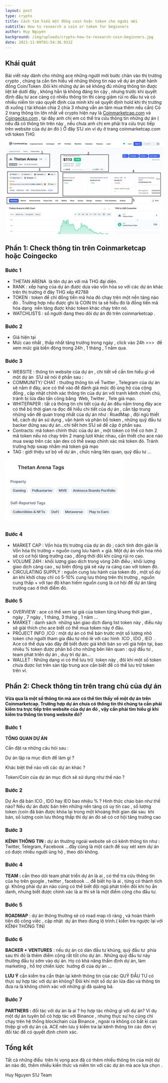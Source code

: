 ```yaml
---
layout: post
type: crypto
title: Cách tìm hiểu một đồng coin hoặc token cho người mới
subtitle: How to research a coin or token for beginners
author: Huy Nguyen
background: /img/uploads/crypto-how-to-research-coin-beginners.jpg
date: 2021-11-09T01:54:36.931Z
---
```

## Khái quát

Bài viết này dành cho những ace những người mới bước chân vào thị trường crypto , chúng ta cần tìm hiểu về những thông tin nào về dự án phát hành đồng Coin/Token .Đôi khi những dự án sẽ không đủ những thông tin được liệt kê dưới đây , không hẳn là không đáng tin cậy  , nhưng trước khi quyết định đầu tư ace càng có nhiều thông tin thì càng giảm rủi ro đầu tư và có nhiều niềm tin vào quyết định của mình khi sẽ quyết định hold khi thị trường đi xuống ( tài khoản chia 2 chia 3 nhưng vẫn an tâm mua thêm nếu cần)
Có 2 trang thông tin lớn nhất về crypto hiện nay là [Coinmarketcap.com](https://coinmarketcap.com/) và [Coingecko.com](https://www.coingecko.com/en) , tại đây anh chị em có thể tra cứu thông tin  những dự án ( nếu đã có thông tin trên này , nếu chưa anh chị em phải tra cứu trực tiếp trên website của dự án đó )
Ở đây S1J xin ví dụ ở trang coinmarketcap.com với token THG

![THG](/img/uploads/crypto-how-to-research-coin-beginners_2.jpg)

## Phần 1: Check thông tin trên Coinmarketcap hoặc Coingecko

### Bước 1

* THETAN ARENA  là tên dự án với mã THG đại diện.
* RANK : xếp hạng của dự án được dựa vào vốn hóa so với các dự án khác trên thị trường ở đây THG xếp #2788
* TOKEN : token để chỉ đồng tiền mã hóa đó chạy trên một nền tảng nào đó . Trường hợp nếu được ghi là COIN thì ta sẽ hiểu đó là đồng tiền mã hóa dạng  nền tảng được khác token khác chạy trên nó.
* WATCHLISTS : số người đang theo dõi dự án đó trên coinmarketcap .

### Bước 2

* Giá hiện tại 
* Mức cao nhất , thấp nhất tăng trưởng trong ngày , click vào 24h >>>  để xem mức giá biến động trong 24h , 1 tháng , 1 năm qua.

### Bước 3

* WEBSITE : thông tin website của dự án , chi tiết về cần tìm hiểu gì về một dự án  S1J sẽ nói ở phần sau :
* COMMUNITY/ CHAT : thường thông tin về Twitter , Telegram của dự án sẽ nằm ở đây, ace có thể vào để đánh giá mức độ ủng hộ của cộng đồng , cập nhật chính xác thông tin của dự án với tranh kênh chính chủ, tránh bị lừa đảo tấn công bằng  Web, Twitter , Tele giả mạo.
* WHITEPAPER : tất cả thông tin chi tiết của dự án đều nằm trong đây ace có thể bỏ thời gian ra đọc để hiểu chi tiết của dự án , cần tập trung những vấn đề quan trọng nhất của dự án như : RoadMap , đội ngũ thiết kế, cách dự án sử dụng , vận hành và phân bổ token , những quỹ đầu tư backer đứng sau dự án…chi tiết hơn S1J sẽ đề cập ở phần sau.
* Contracts: mã token chính thức của dự án , một token có thể có hơn 2 mã token nếu nó chạy trên 2 mạng lươi khác nhau, cần thiết cho ace nào mua swap trên các sàn dex có thể swap chính xác mã token đó. Tránh trường hợp swap nhầm mã token giả mạo
* TAG : giới thiệu sơ bộ về dự án , chức năng liên quan, quỹ đầu tư ...

![](/img/uploads/crypto-how-to-research-coin-beginners_3.jpg)

### Bước 4

* MARKET CAP : Vốn hóa thị trường của dự án đó ; cách tính đơn giản là Vốn hóa thị trường = nguồn cung lưu hành × giá. Một dự án vốn hóa nhỏ sẽ có cơ hội tăng trưởng cao , đồng thời đôi khi cũng rủi ro cao.
* VOLUME 24H : khối lượng giao dịch trong vòng 24h điều ; khối lượng giao dịch càng cao , sự biến động giá sẽ xảy ra càng cao với token đó.
* CIRCULATING SUPPLY : nguồn cung lưu hành của token đó , một số dự án khi khởi chạy chỉ có 5-10% cung lưu thông trên thị trường , nguồn cung thấp + với tạo độ khan hiếm nguồn cung là cơ hội để dự án tăng trưởng cao ở thời điểm đó.

### Bước 5

* OVERVIEW : ace có thể xem lại giá của token từng khung thời gian , ngày , 7 ngày , 1 tháng, 3 tháng , 1 năm …
* MARKET : danh sách  những sàn giao dịch đang list token này , điều này sẽ giải thích cho ace biết có thể mua token này ở đâu.
* PROJECT INFO ,ICO : một dự án có thể bán trước một số lượng nhỏ token cho người tham gia đầu tư nhỏ lẻ với các hình  ICO , IDO , IEO  . Ace có thể dựa vào đây để biết được giá khởi bán so với giá hiện tại, bao nhiêu % token được phân bổ cho những bên liên quan : quỹ đầu tư , team phát triển dự án , duy trì dự án…
* WALLET : Những dạng ví có thể lưu trữ  token này , đôi khi một số token chưa được list trên sàn tập trung ace cần biết để có thể lưu trữ token trên ví.

## Phần 2: Check thông tin trên trang chủ của dự án

**Vừa qua là một số thông tin mà ace có thể tìm thấy về một dự án trên Coinmarketcap. Trường hợp dự án chưa có thông tin thì chúng ta cần phải kiểm tra trực tiếp trên website của dự án đó , vậy cần phải tìm hiểu gì khi  kiểm tra thông tin trong website đó?**

### Bước 1

**TỔNG QUAN DỰ ÁN** 

Cần đặt ra những câu hỏi sau :

Dự án lập ra mục đích để làm gi ? 

Khác biệt thế nào với các dự án khác ?

Token/Coin của dự án mục đích sẽ sử dụng như thế nào ?

### Bước 2

Dự Án đã bán ICO , IDO hay IEO bao nhiêu % ? Hình thức chào bán như thế nào? Nếu dự án được bán trên những nền tảng có uy tín cao , số lượng token /coin đã bán được khóa lại trong một khoảng thời gian dài sau  khi bán, số lượng coin lưu thông thấp thì dự án đó sẽ có cơ hội tăng trưởng cao

### **Bước 3**

**KÊNH THÔNG TIN :** dự án thường ngoài website sẽ có kênh thông tin như : Twitter, Telegram, Facebook …đây cũng là một cách để suy xét xem dự án có được nhiều người ủng hộ , theo dõi không.

### **Bước 4**

**TEAM :** cần theo dõi team phát triển dự án là ai , có thể tra cứu thông tin của họ trên google , twitter , facebook … để biết họ là ai , từng có thành tích gì. Không phải dự án nào cũng có thể biết đội ngũ phát triển đôi khi họ ẩn danh, nhưng biết được chính xác là ai thì sẽ là một điểm cộng cho đầu tư.

### **Bước 5**

**ROADMAP** : dự án thông thường sẽ có road map rõ ràng , và hoàn thành tiến độ công việc , cập nhật  dự án theo đúng lộ trình.( kiểm tra ngược lại với KÊNH THÔNG TIN)

### **Bước 6**

**BACKER + VENTURES** : nếu dự án có dàn đầu tư khủng, quỹ đầu tư  phía sau thì đó là thêm điểm cộng rất tốt cho dự án . Những quỹ đầu tư này thường đầu tư sớm vào dự án. Họ có khả năng thẩm định dự án, làm marketing , hỗ trợ chiến lược  hướng đi của dự án …

**LƯU Ý** cần kiểm tra cẩn thận lại kênh thông tin của các QUỸ ĐẦU TƯ có thực sự hợp tác với dự án không? Đôi khi một số dự án lừa đảo và thông tin đưa ra là không chính xác với những gì đã quảng bá.

### **Bước 7**

**PARTNERS :** đối tác với dự án là ai ? họ hợp tác những gì với dự án? Ví dụ một dự án tuyên bố có hợp tác với Binance , nhưng thực sự họ cũng chỉ chạy trên hệ thống blockchain của Binance , ngoài ra không có bất kì can thiệp gì với dự án cả. ACE nên lưu ý kiểm tra lại kênh thông tin các đơn vị đối tác để có quyết định chính xác.

## Tổng kết

Tất cả những điều  trên hi vọng ace đã có thêm nhiều thông tin của một dự án nào đó, thêm nhiều kiến thức và niềm tin với các dự án mà ace lựa chọn .

Huy Nguyen S1J Team

<!--EndFragment-->